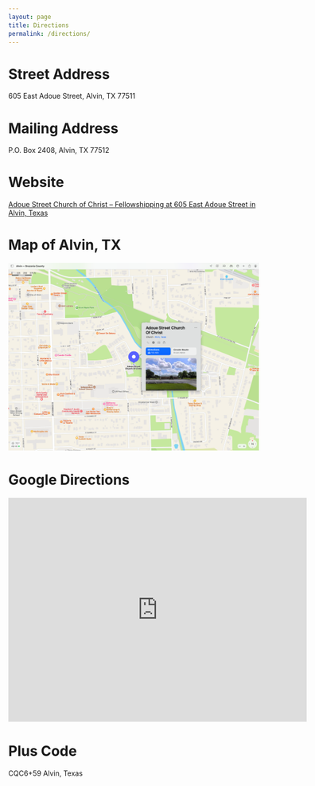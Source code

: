 ```yaml
---
layout: page
title: Directions
permalink: /directions/
---
```


# Street Address

605 East Adoue Street, Alvin, TX  77511

# Mailing Address

P.O. Box 2408, Alvin, TX  77512

# Website

[Adoue Street Church of Christ – Fellowshipping at 605 East Adoue Street in Alvin, Texas](https://www.ascoc.org/)

# Map of Alvin, TX

![ASCOC Alvin Map](/assets/img/ASCOC-Alvin-Map.png)

# Google Directions

<iframe src="https://www.google.com/maps/embed?pb=!1m18!1m12!1m3!1d3475.284416989543!2d-95.24126268450104!3d29.420482654731178!2m3!1f0!2f0!3f0!3m2!1i1024!2i768!4f13.1!3m3!1m2!1s0x86408f459d8468e1%3A0xb638d586a68ef7d5!2sAdoue%20Street%20Church%20of%20Christ!5e0!3m2!1sen!2sus!4v1648213552770!5m2!1sen!2sus" width="600" height="450" style="border:0;" allowfullscreen="" loading="lazy" referrerpolicy="no-referrer-when-downgrade"></iframe>

# Plus Code

CQC6+59 Alvin, Texas